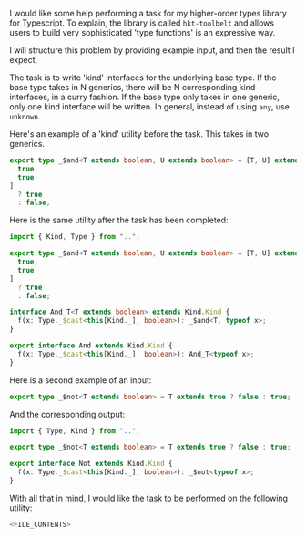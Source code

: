 I would like some help performing a task for my higher-order types library for Typescript. To explain, the library is called `hkt-toolbelt` and allows users to build very sophisticated 'type functions' is an expressive way.

I will structure this problem by providing example input, and then the result I expect.

The task is to write 'kind' interfaces for the underlying base type. If the base type takes in N generics, there will be N corresponding kind interfaces, in a curry fashion. If the base type only takes in one generic, only one kind interface will be written. In general, instead of using `any`, use `unknown`.

Here's an example of a 'kind' utility before the task. This takes in two generics.

```ts
export type _$and<T extends boolean, U extends boolean> = [T, U] extends [
  true,
  true
]
  ? true
  : false;
```

Here is the same utility after the task has been completed:

```ts
import { Kind, Type } from "..";

export type _$and<T extends boolean, U extends boolean> = [T, U] extends [
  true,
  true
]
  ? true
  : false;

interface And_T<T extends boolean> extends Kind.Kind {
  f(x: Type._$cast<this[Kind._], boolean>): _$and<T, typeof x>;
}

export interface And extends Kind.Kind {
  f(x: Type._$cast<this[Kind._], boolean>): And_T<typeof x>;
}
```

Here is a second example of an input:

```ts
export type _$not<T extends boolean> = T extends true ? false : true;
```

And the corresponding output:

```ts
import { Type, Kind } from "..";

export type _$not<T extends boolean> = T extends true ? false : true;

export interface Not extends Kind.Kind {
  f(x: Type._$cast<this[Kind._], boolean>): _$not<typeof x>;
}
```

With all that in mind, I would like the task to be performed on the following utility:

```ts
<FILE_CONTENTS>
```
